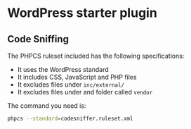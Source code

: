 # WordPress starter plugin

## Code Sniffing

The PHPCS ruleset included has the following specifications:

- It uses the WordPress standard
- It includes CSS, JavaScript and PHP files
- It excludes files under `inc/external/`
- It excludes files under and folder called `vendor`

The command you need is:

```bash
phpcs --standard=codesniffer.ruleset.xml
```
